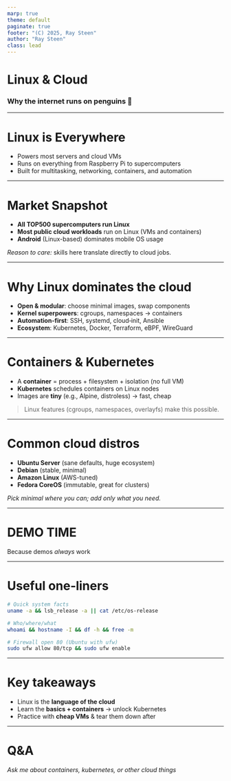 ```yaml
---
marp: true
theme: default
paginate: true
footer: "(C) 2025, Ray Steen"
author: "Ray Steen"
class: lead
---
```

<style>
/* keep slides content a bit higher for quick delivery */
section { justify-content: start; }
</style>

<!-- class: invert -->
# Linux & Cloud
### Why the internet runs on penguins 🐧


---
# Linux is Everywhere

- Powers most servers and cloud VMs
- Runs on everything from Raspberry Pi to supercomputers
- Built for multitasking, networking, containers, and automation

<!-- Takeaway: If it’s in the cloud, it’s probably Linux. -->

---
# Market Snapshot

- **All TOP500 supercomputers run Linux**
- **Most public cloud workloads** run on Linux (VMs and containers)
- **Android** (Linux-based) dominates mobile OS usage

*Reason to care:* skills here translate directly to cloud jobs.

---
# Why Linux dominates the cloud

- **Open & modular**: choose minimal images, swap components
- **Kernel superpowers**: cgroups, namespaces → containers
- **Automation-first**: SSH, systemd, cloud‑init, Ansible
- **Ecosystem**: Kubernetes, Docker, Terraform, eBPF, WireGuard

---
# Containers & Kubernetes

- A **container** = process + filesystem + isolation (no full VM)
- **Kubernetes** schedules containers on Linux nodes
- Images are **tiny** (e.g., Alpine, distroless) → fast, cheap

> Linux features (cgroups, namespaces, overlayfs) make this possible.

---
# Common cloud distros

- **Ubuntu Server** (sane defaults, huge ecosystem)
- **Debian** (stable, minimal)
- **Amazon Linux** (AWS-tuned)
- **Fedora CoreOS** (immutable, great for clusters)

*Pick minimal where you can; add only what you need.*

---
<!-- class: invert -->
# DEMO TIME
Because demos *always* work
<!-- # LIVE DEMO — DigitalOcean

**Goal:** Prove how fast Linux gets from zero → serving traffic.

1. Create a droplet, install nginx, serve a page
2. Hit it from your laptop
3. Destroy it (leave no bill 🫡)


*If Wi‑Fi is flaky: show a screenshot or run a pre-recorded curl.* -->

---
# Useful one‑liners

```bash
# Quick system facts
uname -a && lsb_release -a || cat /etc/os-release

# Who/where/what
whoami && hostname -I && df -h && free -m

# Firewall open 80 (Ubuntu with ufw)
sudo ufw allow 80/tcp && sudo ufw enable
```

<!-- ---
# Security & Ops in 15s

- **SSH keys** > passwords; rotate & restrict
- **Least privilege** (sudoers, service users)
- **Patching** (unattended-upgrades)
- **Observability**: journald, systemd units, `top`, `htop`, `journalctl -u <svc>` -->

---
# Key takeaways

- Linux is the **language of the cloud**
- Learn the **basics + containers** → unlock Kubernetes
- Practice with **cheap VMs** & tear them down after

<!-- > Next step: turn this demo into a script you can reuse in interviews. -->

---
<!-- class: invert -->
# Q&A

*Ask me about containers, kubernetes, or other cloud things*

